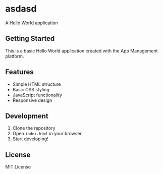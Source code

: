 # asdasd

A Hello World application

## Getting Started

This is a basic Hello World application created with the App Management platform.

## Features

- Simple HTML structure
- Basic CSS styling
- JavaScript functionality
- Responsive design

## Development

1. Clone the repository
2. Open `index.html` in your browser
3. Start developing!

## License

MIT License
